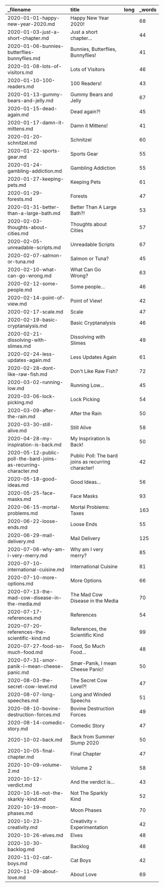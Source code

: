 | _filename                                                       | title                                               | long | _words |
| :-------------------------------------------------------------- | :-------------------------------------------------- | :--- | :----- |
| 2020-01-01-happy-new-year-2020.md                               | Happy New Year 2020!                                |      | 68     |
| 2020-01-03-just-a-short-chapter.md                              | Just a short chapter…                               |      | 44     |
| 2020-01-06-bunnies-butterflies-bunnyflies.md                    | Bunnies, Butterflies, Bunnyflies!                   |      | 41     |
| 2020-01-08-lots-of-visitors.md                                  | Lots of Visitors                                    |      | 46     |
| 2020-01-10-100-readers.md                                       | 100 Readers!                                        |      | 43     |
| 2020-01-13-gummy-bears-and-jelly.md                             | Gummy Bears and Jelly                               |      | 67     |
| 2020-01-15-dead-again.md                                        | Dead again?!                                        |      | 45     |
| 2020-01-17-damn-it-mittens.md                                   | Damn it Mittens!                                    |      | 41     |
| 2020-01-20-schnitzel.md                                         | Schnitzel                                           |      | 60     |
| 2020-01-22-sports-gear.md                                       | Sports Gear                                         |      | 55     |
| 2020-01-24-gambling-addiction.md                                | Gambling Addiction                                  |      | 55     |
| 2020-01-27-keeping-pets.md                                      | Keeping Pets                                        |      | 61     |
| 2020-01-29-forests.md                                           | Forests                                             |      | 47     |
| 2020-01-31-better-than-a-large-bath.md                          | Better Than A Large Bath?!                          |      | 53     |
| 2020-02-03-thoughts-about-cities.md                             | Thoughts about Cities                               |      | 57     |
| 2020-02-05-unreadable-scripts.md                                | Unreadable Scripts                                  |      | 67     |
| 2020-02-07-salmon-or-tuna.md                                    | Salmon or Tuna?                                     |      | 45     |
| 2020-02-10-what-can-go-wrong.md                                 | What Can Go Wrong?                                  |      | 63     |
| 2020-02-12-some-people.md                                       | Some people…                                        |      | 46     |
| 2020-02-14-point-of-view.md                                     | Point of View!                                      |      | 42     |
| 2020-02-17-scale.md                                             | Scale                                               |      | 47     |
| 2020-02-19-basic-cryptanalysis.md                               | Basic Cryptanalysis                                 |      | 46     |
| 2020-02-21-dissolving-with-slimes.md                            | Dissolving with Slimes                              |      | 49     |
| 2020-02-24-less-updates-again.md                                | Less Updates Again                                  |      | 61     |
| 2020-02-28-dont-like-raw-fish.md                                | Don't Like Raw Fish?                                |      | 72     |
| 2020-03-02-running-low.md                                       | Running Low…                                        |      | 45     |
| 2020-03-06-lock-picking.md                                      | Lock Picking                                        |      | 54     |
| 2020-03-09-after-the-rain.md                                    | After the Rain                                      |      | 50     |
| 2020-03-30-still-alive.md                                       | Still Alive                                         |      | 58     |
| 2020-04-28-my-inspiration-is-back.md                            | My Inspriration Is Back!                            |      | 50     |
| 2020-05-12-public-poll-the-bard-joins-as-recurring-character.md | Public Poll: The bard joins as recurring character! |      | 42     |
| 2020-05-18-good-ideas.md                                        | Good Ideas…                                         |      | 56     |
| 2020-05-25-face-masks.md                                        | Face Masks                                          |      | 93     |
| 2020-06-15-mortal-problems.md                                   | Mortal Problems: Taxes                              |      | 163    |
| 2020-06-22-loose-ends.md                                        | Loose Ends                                          |      | 55     |
| 2020-06-29-mail-delivery.md                                     | Mail Delivery                                       |      | 125    |
| 2020-07-06-why-am-i-very-merry.md                               | Why am I very merry?                                |      | 85     |
| 2020-07-10-international-cuisine.md                             | International Cuisine                               |      | 81     |
| 2020-07-10-more-options.md                                      | More Options                                        |      | 66     |
| 2020-07-13-the-mad-cow-disease-in-the-media.md                  | The Mad Cow Disease in the Media                    |      | 70     |
| 2020-07-17-references.md                                        | References                                          |      | 54     |
| 2020-07-20-references-the-scientific-kind.md                    | References, the Scientific Kind                     |      | 99     |
| 2020-07-27-food-so-much-food.md                                 | Food, So Much Food…                                 |      | 48     |
| 2020-07-31-smor-panik-i-mean-cheese-panic.md                    | Smør-Panik, I mean Cheese Panic!                    |      | 50     |
| 2020-08-03-the-secret-cow-level.md                              | The Secret Cow Level?!                              |      | 47     |
| 2020-08-07-long-speeches.md                                     | Long and Winded Speechs                             |      | 51     |
| 2020-08-10-bovine-destruction-forces.md                         | Bovine Destruction Forces                           |      | 49     |
| 2020-08-14-comedic-story.md                                     | Comedic Story                                       |      | 47     |
| 2020-10-02-back.md                                              | Back from Summer Slump 2020                         |      | 50     |
| 2020-10-05-final-chapter.md                                     | Final Chapter                                       |      | 47     |
| 2020-10-09-volume-2.md                                          | Volume 2                                            |      | 58     |
| 2020-10-12-verdict.md                                           | And the verdict is…                                 |      | 43     |
| 2020-10-16-not-the-skarkly-kind.md                              | Not The Sparkly Kind                                |      | 52     |
| 2020-10-19-moon-phases.md                                       | Moon Phases                                         |      | 70     |
| 2020-10-23-creativity.md                                        | Creativity = Experimentation                        |      | 42     |
| 2020-10-26-elves.md                                             | Elves                                               |      | 48     |
| 2020-10-30-backlog.md                                           | Backlog                                             |      | 48     |
| 2020-11-02-cat-boys.md                                          | Cat Boys                                            |      | 42     |
| 2020-11-09-about-love.md                                        | About Love                                          |      | 69     |
